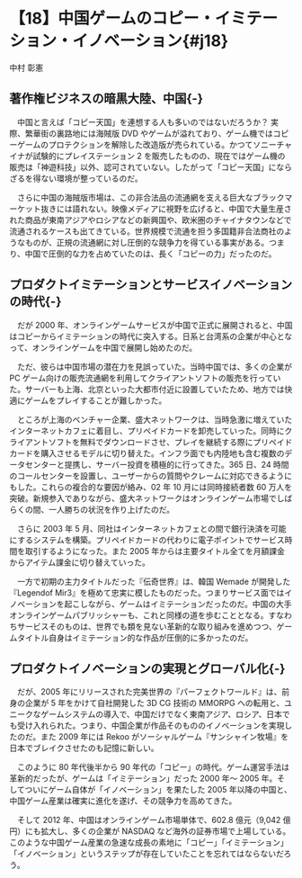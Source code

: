 # 【18】中国ゲームのコピー・イミテーション・イノベーション{#j18}

<div class="author">中村 彰憲</div>

## 著作権ビジネスの暗黒大陸、中国{-}

　中国と言えば「コピー天国」を連想する人も多いのではないだろうか？ 実際、繁華街の裏路地には海賊版 DVD やゲームが溢れており、ゲーム機ではコピーゲームのプロテクションを解除した改造版が売られている。かつてソニーチャイナが試験的にプレイステーション 2 を販売したものの、現在ではゲーム機の販売は「神遊科技」以外、認可されていない。したがって「コピー天国」にならざるを得ない環境が整っているのだ。

　さらに中国の海賊版市場は、この非合法品の流通網を支える巨大なブラックマーケット抜きには語れない。映像メディアに視野を広げると、中国で大量生産された商品が東南アジアやロシアなどの新興国や、欧米圏のチャイナタウンなどで流通されるケースも出てきている。世界規模で流通を担う多国籍非合法商社のようなものが、正規の流通網に対し圧倒的な競争力を得ている事実がある。つまり、中国で圧倒的な力を占めていたのは、長く「コピーの力」だったのだ。

## プロダクトイミテーションとサービスイノベーションの時代{-}

　だが 2000 年、オンラインゲームサービスが中国で正式に展開されると、中国はコピーからイミテーションの時代に突入する。日系と台湾系の企業が中心となって、オンラインゲームを中国で展開し始めたのだ。

　ただ、彼らは中国市場の潜在力を見誤っていた。当時中国では、多くの企業が PC ゲーム向けの販売流通網を利用してクライアントソフトの販売を行っていた。サーバーも上海、北京といった大都市付近に設置していたため、地方では快適にゲームをプレイすることが難しかった。

　ところが上海のベンチャー企業、盛大ネットワークは、当時急激に増えていたインターネットカフェに着目し、プリペイドカードを卸売していった。同時にクライアントソフトを無料でダウンロードさせ、プレイを継続する際にプリペイドカードを購入させるモデルに切り替えた。インフラ面でも内陸地も含む複数のデータセンターと提携し、サーバー投資を積極的に行ってきた。365 日、24 時間のコールセンターを設置し、ユーザーからの質問やクレームに対応できるようにもした。これらの複合的な要因が絡み、02 年 10 月には同時接続者数 60 万人を突破。新規参入でありながら、盛大ネットワークはオンラインゲーム市場でしばらくの間、一人勝ちの状況を作り上げたのだ。

　さらに 2003 年 5 月、同社はインターネットカフェとの間で銀行決済を可能にするシステムを構築。プリペイドカードの代わりに電子ポイントでサービス時間を取引するようになった。また 2005 年からは主要タイトル全てを月額課金からアイテム課金に切り替えていった。

　一方で初期の主力タイトルだった『伝奇世界』は、韓国 Wemade が開発した『Legendof Mir3』を極めて忠実に模したものだった。つまりサービス面ではイノベーションを起こしながら、ゲームはイミテーションだったのだ。中国の大手オンラインゲームパブリッシャーも、これと同様の道を歩むこととなる。すなわちサービスそのものは、世界でも類を見ない革新的な取り組みを進めつつ、ゲームタイトル自身はイミテーション的な作品が圧倒的に多かったのだ。

## プロダクトイノベーションの実現とグローバル化{-}

　だが、2005 年にリリースされた完美世界の『パーフェクトワールド』は、前身の企業が 5 年をかけて自社開発した 3D CG 技術の MMORPG への転用と、ユニークなゲームシステムの導入で、中国だけでなく東南アジア、ロシア、日本でも受け入れられた。つまり、中国企業が作品そのもののイノベーションを実現したのだ。また 2009 年には Rekoo がソーシャルゲーム『サンシャイン牧場』を日本でブレイクさせたのも記憶に新しい。

　このように 80 年代後半から 90 年代の「コピー」の時代。ゲーム運営手法は革新的だったが、ゲームは「イミテーション」だった 2000 年～ 2005 年。そしてついにゲーム自体が「イノベーション」を果たした 2005 年以降の中国と、中国ゲーム産業は確実に進化を遂げ、その競争力を高めてきた。

　そして 2012 年、中国はオンラインゲーム市場単体で、602.8 億元（9,042 億円）にも拡大し、多くの企業が NASDAQ など海外の証券市場で上場している。このような中国ゲーム産業の急速な成長の素地に「コピー」「イミテーション」「イノベーション」というステップが存在していたことを忘れてはならないだろう。
